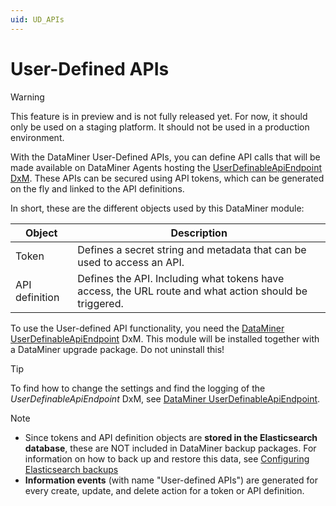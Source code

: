 ```yaml
---
uid: UD_APIs
---
```


# User-Defined APIs

> [!WARNING]
> This feature is in preview and is not fully released yet. For now, it should only be used on a staging platform. It should not be used in a production environment.

With the DataMiner User-Defined APIs, you can define API calls that will be made available on DataMiner Agents hosting the [UserDefinableApiEndpoint DxM](xref:UD_APIs_UserDefinableApiEndpoint). These APIs can be secured using API tokens, which can be generated on the fly and linked to the API definitions.

In short, these are the different objects used by this DataMiner module:

| Object | Description |
|--|--|
| Token | Defines a secret string and metadata that can be used to access an API. |
| API definition | Defines the API. Including what tokens have access, the URL route and what action should be triggered. |

To use the User-defined API functionality, you need the [DataMiner UserDefinableApiEndpoint](xref:UD_APIs_UserDefinableApiEndpoint) DxM. This module will be installed together with a DataMiner upgrade package. Do not uninstall this!

> [!TIP]
> To find how to change the settings and find the logging of the *UserDefinableApiEndpoint* DxM, see [DataMiner UserDefinableApiEndpoint](xref:UD_APIs_UserDefinableApiEndpoint).

> [!NOTE]
>
> - Since tokens and API definition objects are **stored in the Elasticsearch database**, these are NOT included in DataMiner backup packages. For information on how to back up and restore this data, see [Configuring Elasticsearch backups](https://docs.dataminer.services/user-guide/Advanced_Functionality/Databases/Elasticsearch_database/Configuring_Elasticsearch_backups.html)
> - **Information events** (with name "User-defined APIs") are generated for every create, update, and delete action for a token or API definition.
